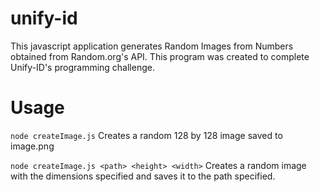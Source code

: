 # unify-id

This javascript application generates Random Images from Numbers obtained from Random.org's API. This program was created to complete Unify-ID's programming challenge.

# Usage
`node createImage.js`
Creates a random 128 by 128 image saved to image.png

`node createImage.js <path> <height> <width>`
Creates a random image with the dimensions specified and saves it to the path specified.

